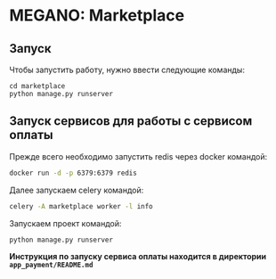 # MEGANO: Marketplace

## Запуск
Чтобы запустить работу, нужно ввести следующие команды:

```
cd marketplace
python manage.py runserver
```

## Запуск сервисов для работы с сервисом оплаты

Прежде всего необходимо запустить redis через docker командой:
```bash
docker run -d -p 6379:6379 redis
```

Далее запускаем celery командой:
```bash
celery -A marketplace worker -l info
```

Запускаем проект командой:
```bash
python manage.py runserver
```

**Инструкция по запуску сервиса оплаты находится в директории <code>app_payment/README.md</code>**
